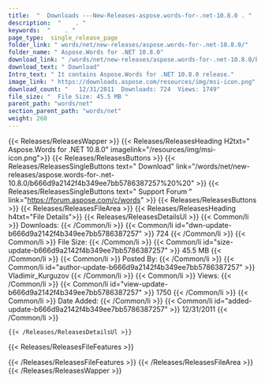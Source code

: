 ```yaml
---
title:  "  Downloads ---New-Releases-aspose.words-for-.net-10.8.0 . " 
description:  "    . " 
keywords:  "    . " 
page_type:  single_release_page
folder_link: " words/net/new-releases/aspose.words-for-.net-10.8.0/"
folder_name: " Aspose.Words for .NET 10.8.0"
download_link: " /words/net/new-releases/aspose.words-for-.net-10.8.0/b666d9a2142f4b349ee7bb5786387257"
download_text: " Download"
Intro_text: " It contains Aspose.Words for .NET 10.8.0 release."
image_link: " https://downloads.aspose.com/resources/img/msi-icon.png"
download_count: "   12/31/2011  Downloads: 724  Views: 1749"
file_size: "  File Size: 45.5 MB "
parent_path: "words/net"
section_parent_path: "words/net"
weight: 260 
---
```


{{< Releases/ReleasesWapper >}}
  {{< Releases/ReleasesHeading H2txt=" Aspose.Words for .NET 10.8.0" imagelink="/resources/img/msi-icon.png">}}
  {{< Releases/ReleasesButtons >}}
    {{< Releases/ReleasesSingleButtons text=" Download" link="/words/net/new-releases/aspose.words-for-.net-10.8.0/b666d9a2142f4b349ee7bb5786387257%20%20" >}}
    {{< Releases/ReleasesSingleButtons text=" Support Forum " link="https://forum.aspose.com/c/words" >}}
  {{< Releases/ReleasesButtons >}}
  {{< Releases/ReleasesFileArea >}}
    {{< Releases/ReleasesHeading h4txt="File Details">}}
    {{< Releases/ReleasesDetailsUl >}}
            {{< Common/li  >}} Downloads: {{< /Common/li >}} 
      {{< Common/li id="dwn-update-b666d9a2142f4b349ee7bb5786387257" >}} 724 {{< /Common/li >}} 
      {{< Common/li  >}} File Size: {{< /Common/li >}} 
      {{< Common/li id="size-update-b666d9a2142f4b349ee7bb5786387257" >}} 45.5 MB {{< /Common/li >}} 
      {{< Common/li  >}} Posted By: {{< /Common/li >}} 
      {{< Common/li id="author-update-b666d9a2142f4b349ee7bb5786387257" >}} Vladimir_Kurguzov {{< /Common/li >}} 
      {{< Common/li  >}} Views: {{< /Common/li >}} 
      {{< Common/li id="view-update-b666d9a2142f4b349ee7bb5786387257" >}} 1750 {{< /Common/li >}} 
      {{< Common/li  >}} Date Added: {{< /Common/li >}} 
      {{< Common/li id="added-update-b666d9a2142f4b349ee7bb5786387257" >}} 12/31/2011 {{< /Common/li >}} 

    {{< /Releases/ReleasesDetailsUl >}}

  {{< Releases/ReleasesFileFeatures >}}
      
  {{< /Releases/ReleasesFileFeatures >}}
 {{< /Releases/ReleasesFileArea >}}
{{< /Releases/ReleasesWapper >}}


